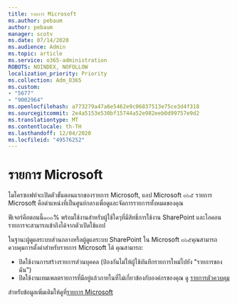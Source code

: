 ```yaml
---
title: รายการ Microsoft
ms.author: pebaum
author: pebaum
manager: scotv
ms.date: 07/14/2020
ms.audience: Admin
ms.topic: article
ms.service: o365-administration
ROBOTS: NOINDEX, NOFOLLOW
localization_priority: Priority
ms.collection: Adm_O365
ms.custom:
- "5677"
- "9002964"
ms.openlocfilehash: a773279a47a6e5462e9c06837513e75ce3d4f318
ms.sourcegitcommit: 2e4a5153e530bf15744a52e982eeb0d99757e9d2
ms.translationtype: MT
ms.contentlocale: th-TH
ms.lasthandoff: 12/04/2020
ms.locfileid: "49576252"
---
```

# <a name="microsoft-lists"></a>รายการ Microsoft

ไมโครซอฟท์จะเปิดตัวขั้นตอนแรกของรายการ Microsoft, แอป Microsoft ๓๖๕ รายการ Microsoft คือตำแหน่งที่เป็นศูนย์กลางเพื่อดูและจัดการรายการทั้งหมดของคุณ  
  
ฟีเจอร์คือตอนนี้๑๐๐% พร้อมใช้งานสำหรับผู้ใช้ใดๆที่มีสิทธิ์การใช้งาน SharePoint และไอคอนรายการจะสามารถเข้าถึงได้จากตัวเปิดใช้แอป

ในฐานะผู้ดูแลระบบส่วนกลางหรือผู้ดูแลระบบ SharePoint ใน Microsoft ๓๖๕คุณสามารถควบคุมการตั้งค่าสำหรับรายการ Microsoft ได้ คุณสามารถ:

- ปิดใช้งานการสร้างรายการส่วนบุคคล (ป้องกันไม่ให้ผู้ใช้บันทึกรายการใหม่ไปยัง "รายการของฉัน")
- ปิดใช้งานเทมเพลตรายการที่มีอยู่แล้วภายในที่ไม่เกี่ยวข้องกับองค์กรของคุณ
ดู [รายการตัวควบคุม](https://docs.microsoft.com/sharepoint/control-lists)

สำหรับข้อมูลเพิ่มเติมให้ดูที่[รายการ Microsoft](https://aka.ms/microsoftlists)
